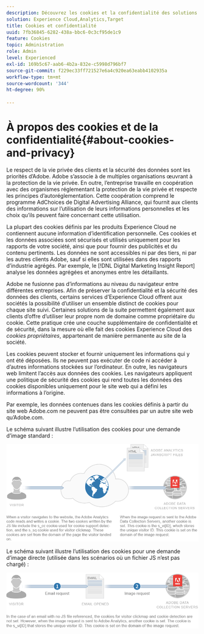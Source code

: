 ```yaml
---
description: Découvrez les cookies et la confidentialité des solutions et services d’Adobe Experience Cloud.
solution: Experience Cloud,Analytics,Target
title: Cookies et confidentialité
uuid: 7fb36845-6282-438a-bbc6-0c3cf95de1c9
feature: Cookies
topic: Administration
role: Admin
level: Experienced
exl-id: 169b5c67-aab6-4b2a-832e-c5998d796bf7
source-git-commit: f229ec33ff721527e6a4c920ea63eabb4102935a
workflow-type: tm+mt
source-wordcount: '344'
ht-degree: 90%

---
```


# À propos des cookies et de la confidentialité{#about-cookies-and-privacy}

Le respect de la vie privée des clients et la sécurité des données sont les priorités d’Adobe. Adobe s’associe à de multiples organisations œuvrant à la protection de la vie privée. En outre, l’entreprise travaille en coopération avec des organismes réglementant la protection de la vie privée et respecte les principes d’autoréglementation. Cette coopération comprend le programme AdChoices de Digital Advertising Alliance, qui fournit aux clients des informations sur l’utilisation de leurs informations personnelles et les choix qu’ils peuvent faire concernant cette utilisation.

La plupart des cookies définis par les produits Experience Cloud ne contiennent aucune information d’identification personnelle. Ces cookies et les données associées sont sécurisés et utilisés uniquement pour les rapports de votre société, ainsi que pour fournir des publicités et du contenu pertinents. Les données ne sont accessibles ni par des tiers, ni par les autres clients Adobe, sauf si elles sont utilisées dans des rapports d’industrie agrégés. Par exemple, le [!DNL Digital Marketing Insight Report] analyse les données agrégées et anonymes entre les détaillants.

Adobe ne fusionne pas d’informations au niveau du navigateur entre différentes entreprises. Afin de préserver la confidentialité et la sécurité des données des clients, certains services d’Experience Cloud offrent aux sociétés la possibilité d’utiliser un ensemble distinct de cookies pour chaque site suivi. Certaines solutions de la suite permettent également aux clients d’offre d’utiliser leur propre nom de domaine comme propriétaire du cookie. Cette pratique crée une couche supplémentaire de confidentialité et de sécurité, dans la mesure où elle fait des cookies Experience Cloud des *cookies propriétaires*, appartenant de manière permanente au site de la société.

Les cookies peuvent stocker et fournir uniquement les informations qui y ont été déposées. Ils ne peuvent pas exécuter de code ni accéder à d’autres informations stockées sur l’ordinateur. En outre, les navigateurs web limitent l’accès aux données des cookies. Les navigateurs appliquent une politique de sécurité des cookies qui rend toutes les données des cookies disponibles uniquement pour le site web qui a défini les informations à l’origine.

Par exemple, les données contenues dans les cookies définis à partir du site web Adobe.com ne peuvent pas être consultées par un autre site web qu’Adobe.com.

Le schéma suivant illustre l’utilisation des cookies pour une demande d’image standard :

![Utilisation des cookies pour une requête image standard](assets/CookiesProcessGraphic-01.png)

Le schéma suivant illustre lʼutilisation des cookies pour une demande dʼimage directe (utilisée dans les scénarios où un fichier JS nʼest pas chargé) :

![Utilisation des cookies pour une demande dʼimage directe](assets/CookiesProcessGraphic2.png)
